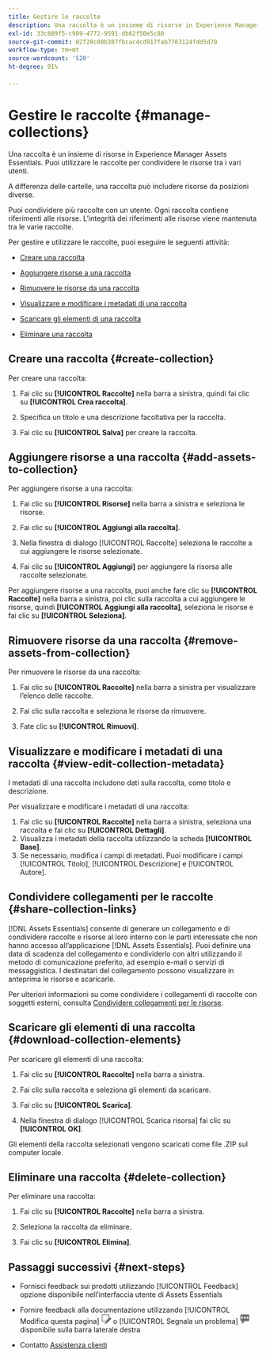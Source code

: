 ```yaml
---
title: Gestire le raccolte
description: Una raccolta è un insieme di risorse in Experience Manager Assets Essentials. Puoi utilizzare le raccolte per condividere le risorse tra i vari utenti.
exl-id: 33c889f5-c989-4772-9591-db62f50e5c80
source-git-commit: 02f28c00b387fbcac4cd917fab7763124fdd5d70
workflow-type: tm+mt
source-wordcount: '520'
ht-degree: 91%

---
```


# Gestire le raccolte {#manage-collections}

Una raccolta è un insieme di risorse in Experience Manager Assets Essentials. Puoi utilizzare le raccolte per condividere le risorse tra i vari utenti.

A differenza delle cartelle, una raccolta può includere risorse da posizioni diverse.

<!--
You can share collections with various users that are assigned different levels of privileges, including viewing, editing, and so on.
-->

Puoi condividere più raccolte con un utente. Ogni raccolta contiene riferimenti alle risorse. L’integrità dei riferimenti alle risorse viene mantenuta tra le varie raccolte.

Per gestire e utilizzare le raccolte, puoi eseguire le seguenti attività:

* [Creare una raccolta](#create-collection)

* [Aggiungere risorse a una raccolta](#add-assets-to-collection)

* [Rimuovere le risorse da una raccolta](#remove-assets-from-collection)

* [Visualizzare e modificare i metadati di una raccolta](#view-edit-collection-metadata)

* [Scaricare gli elementi di una raccolta](#download-collection-elements)

* [Eliminare una raccolta](#delete-collection)

## Creare una raccolta {#create-collection}

Per creare una raccolta:

1. Fai clic su **[!UICONTROL Raccolte]** nella barra a sinistra, quindi fai clic su **[!UICONTROL Crea raccolta]**.

1. Specifica un titolo e una descrizione facoltativa per la raccolta.

1. Fai clic su **[!UICONTROL Salva]** per creare la raccolta.

## Aggiungere risorse a una raccolta {#add-assets-to-collection}

Per aggiungere risorse a una raccolta:

1. Fai clic su **[!UICONTROL Risorse]** nella barra a sinistra e seleziona le risorse.

1. Fai clic su **[!UICONTROL Aggiungi alla raccolta]**.

1. Nella finestra di dialogo [!UICONTROL Raccolte] seleziona le raccolte a cui aggiungere le risorse selezionate.

1. Fai clic su **[!UICONTROL Aggiungi]** per aggiungere la risorsa alle raccolte selezionate.

Per aggiungere risorse a una raccolta, puoi anche fare clic su **[!UICONTROL Raccolte]** nella barra a sinistra, poi clic sulla raccolta a cui aggiungere le risorse, quindi **[!UICONTROL Aggiungi alla raccolta]**, seleziona le risorse e fai clic su **[!UICONTROL Seleziona]**.

## Rimuovere risorse da una raccolta {#remove-assets-from-collection}

Per rimuovere le risorse da una raccolta:

1. Fai clic su **[!UICONTROL Raccolte]** nella barra a sinistra per visualizzare l’elenco delle raccolte.

1. Fai clic sulla raccolta e seleziona le risorse da rimuovere.

1. Fate clic su **[!UICONTROL Rimuovi]**.

<!--

## Manage access to a collection {#manage-collection-access}

The permission management for collections function in the same manner as folders in [!DNL Assets Essentials]. Administrators can manage the access levels for collections available in the repository. As an administrator, you can create user groups and assign permissions to those groups to manage access levels. You can also delegate the permission management privileges to user groups at the collection-level.

For more information, see [Manage permissions for folders and collections](manage-permissions.md).

## Search a collection {#search-collections}

Click **[!UICONTROL Collections]** in the left rail and use the Search box to specify a text as the criteria to search for a collection. [!DNL Assets Essentials] uses the specified text to search collection names, metadata including tags defined for a collection and returns appropriate results.

>[!NOTE]
>
>Assets Essentials performs search in collections available at the root level. It does not perform search in assets and folders available in collections.

-->

## Visualizzare e modificare i metadati di una raccolta {#view-edit-collection-metadata}

I metadati di una raccolta includono dati sulla raccolta, come titolo e descrizione.

Per visualizzare e modificare i metadati di una raccolta:

1. Fai clic su **[!UICONTROL Raccolte]** nella barra a sinistra, seleziona una raccolta e fai clic su **[!UICONTROL Dettagli]**.
1. Visualizza i metadati della raccolta utilizzando la scheda **[!UICONTROL Base]**.
1. Se necessario, modifica i campi di metadati. Puoi modificare i campi [!UICONTROL Titolo], [!UICONTROL Descrizione] e [!UICONTROL Autore].

## Condividere collegamenti per le raccolte {#share-collection-links}

[!DNL Assets Essentials] consente di generare un collegamento e di condividere raccolte e risorse al loro interno con le parti interessate che non hanno accesso all’applicazione [!DNL Assets Essentials]. Puoi definire una data di scadenza del collegamento e condividerlo con altri utilizzando il metodo di comunicazione preferito, ad esempio e-mail o servizi di messaggistica. I destinatari del collegamento possono visualizzare in anteprima le risorse e scaricarle.

Per ulteriori informazioni su come condividere i collegamenti di raccolte con soggetti esterni, consulta [Condividere collegamenti per le risorse](share-links-for-assets.md).

## Scaricare gli elementi di una raccolta {#download-collection-elements}

Per scaricare gli elementi di una raccolta:

1. Fai clic su **[!UICONTROL Raccolte]** nella barra a sinistra.

1. Fai clic sulla raccolta e seleziona gli elementi da scaricare.

1. Fai clic su **[!UICONTROL Scarica]**.

1. Nella finestra di dialogo [!UICONTROL Scarica risorsa] fai clic su **[!UICONTROL OK]**.

Gli elementi della raccolta selezionati vengono scaricati come file .ZIP sul computer locale.

## Eliminare una raccolta {#delete-collection}

Per eliminare una raccolta:

1. Fai clic su **[!UICONTROL Raccolte]** nella barra a sinistra.

1. Seleziona la raccolta da eliminare.

1. Fai clic su **[!UICONTROL Elimina]**.

## Passaggi successivi {#next-steps}

* Fornisci feedback sui prodotti utilizzando [!UICONTROL Feedback] opzione disponibile nell’interfaccia utente di Assets Essentials

* Fornire feedback alla documentazione utilizzando [!UICONTROL Modifica questa pagina] ![modificare la pagina](assets/do-not-localize/edit-page.png) o [!UICONTROL Segnala un problema] ![creare un problema GitHub](assets/do-not-localize/github-issue.png) disponibile sulla barra laterale destra

* Contatto [Assistenza clienti](https://experienceleague.adobe.com/?support-solution=General#support)
